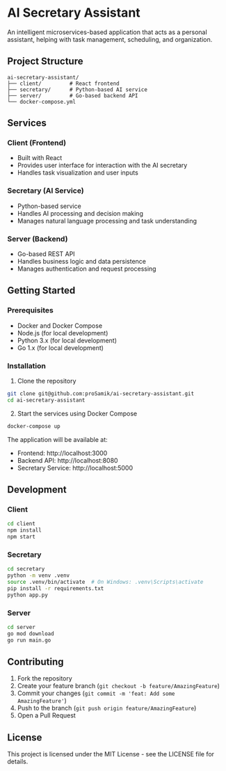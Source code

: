 # AI Secretary Assistant

An intelligent microservices-based application that acts as a personal assistant, helping with task management, scheduling, and organization.

## Project Structure

```
ai-secretary-assistant/
├── client/         # React frontend
├── secretary/      # Python-based AI service
├── server/         # Go-based backend API
└── docker-compose.yml
```

## Services

### Client (Frontend)
- Built with React
- Provides user interface for interaction with the AI secretary
- Handles task visualization and user inputs

### Secretary (AI Service)
- Python-based service
- Handles AI processing and decision making
- Manages natural language processing and task understanding

### Server (Backend)
- Go-based REST API
- Handles business logic and data persistence
- Manages authentication and request processing

## Getting Started

### Prerequisites
- Docker and Docker Compose
- Node.js (for local development)
- Python 3.x (for local development)
- Go 1.x (for local development)

### Installation

1. Clone the repository
```bash
git clone git@github.com:proSamik/ai-secretary-assistant.git
cd ai-secretary-assistant
```

2. Start the services using Docker Compose
```bash
docker-compose up
```

The application will be available at:
- Frontend: http://localhost:3000
- Backend API: http://localhost:8080
- Secretary Service: http://localhost:5000

## Development

### Client
```bash
cd client
npm install
npm start
```

### Secretary
```bash
cd secretary
python -m venv .venv
source .venv/bin/activate  # On Windows: .venv\Scripts\activate
pip install -r requirements.txt
python app.py
```

### Server
```bash
cd server
go mod download
go run main.go
```

## Contributing

1. Fork the repository
2. Create your feature branch (`git checkout -b feature/AmazingFeature`)
3. Commit your changes (`git commit -m 'feat: Add some AmazingFeature'`)
4. Push to the branch (`git push origin feature/AmazingFeature`)
5. Open a Pull Request

## License

This project is licensed under the MIT License - see the LICENSE file for details.
